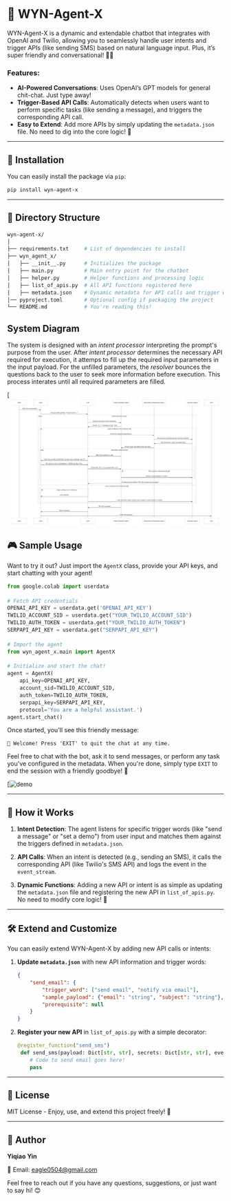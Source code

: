 # 🌟 WYN-Agent-X

WYN-Agent-X is a dynamic and extendable chatbot that integrates with OpenAI and Twilio, allowing you to seamlessly handle user intents and trigger APIs (like sending SMS) based on natural language input. Plus, it’s super friendly and conversational! 🤖💬

### Features:
- **AI-Powered Conversations**: Uses OpenAI’s GPT models for general chit-chat. Just type away!
- **Trigger-Based API Calls**: Automatically detects when users want to perform specific tasks (like sending a message), and triggers the corresponding API call.
- **Easy to Extend**: Add more APIs by simply updating the `metadata.json` file. No need to dig into the core logic! 🌱

---

## 🚀 Installation

You can easily install the package via `pip`:

```bash
pip install wyn-agent-x
```

---

## 📂 Directory Structure

```bash
wyn-agent-x/
│
├── requirements.txt     # List of dependencies to install
├── wyn_agent_x/
│   ├── __init__.py      # Initializes the package
│   ├── main.py          # Main entry point for the chatbot
│   ├── helper.py        # Helper functions and processing logic
│   ├── list_of_apis.py  # All API functions registered here
│   ├── metadata.json    # Dynamic metadata for API calls and trigger words
│── pyproject.toml       # Optional config if packaging the project
└── README.md            # You're reading this!
```

## System Diagram

The system is designed with an *intent processor* interpreting the prompt's purpose from the user. After *intent processor* determines the necessary API required for execution, it attemps to fill up the required input parameters in the input payload. For the unfilled parameters, the *resolver* bounces the questions back to the user to seek more information before execution. This process interates until all required parameters are filled. 

[![SYSTEM DIAGRAM](https://github.com/yiqiao-yin/wyn-agent-x/blob/main/pics/SYSTEM_DIAGRAM.png)

## 🎮 Sample Usage

Want to try it out? Just import the `AgentX` class, provide your API keys, and start chatting with your agent!

```python
from google.colab import userdata

# Fetch API credentials
OPENAI_API_KEY = userdata.get('OPENAI_API_KEY')
TWILIO_ACCOUNT_SID = userdata.get("YOUR_TWILIO_ACCOUNT_SID")
TWILIO_AUTH_TOKEN = userdata.get("YOUR_TWILIO_AUTH_TOKEN")
SERPAPI_API_KEY = userdata.get("SERPAPI_API_KEY")

# Import the agent
from wyn_agent_x.main import AgentX

# Initialize and start the chat!
agent = AgentX(
    api_key=OPENAI_API_KEY,
    account_sid=TWILIO_ACCOUNT_SID,
    auth_token=TWILIO_AUTH_TOKEN,
    serpapi_key=SERPAPI_API_KEY,
    protocol='You are a helpful assistant.')
agent.start_chat()
```

Once started, you'll see this friendly message:
```
👋 Welcome! Press 'EXIT' to quit the chat at any time.
```

Feel free to chat with the bot, ask it to send messages, or perform any task you've configured in the metadata. When you're done, simply type `EXIT` to end the session with a friendly goodbye! 👋

[![demo](https://github.com/yiqiao-yin/wyn-agent-x/blob/main/pics/v2.gif)

---

## 📖 How it Works

1. **Intent Detection**: The agent listens for specific trigger words (like "send a message" or "set a demo") from user input and matches them against the triggers defined in `metadata.json`.
   
2. **API Calls**: When an intent is detected (e.g., sending an SMS), it calls the corresponding API (like Twilio's SMS API) and logs the event in the `event_stream`.

3. **Dynamic Functions**: Adding a new API or intent is as simple as updating the `metadata.json` file and registering the new API in `list_of_apis.py`. No need to modify core logic! 🚀

---

## 🛠️ Extend and Customize

You can easily extend WYN-Agent-X by adding new API calls or intents:

1. **Update `metadata.json`** with new API information and trigger words:
   ```json
   {
       "send_email": {
           "trigger_word": ["send email", "notify via email"],
           "sample_payload": {"email": "string", "subject": "string"},
           "prerequisite": null
       }
   }
   ```

2. **Register your new API** in `list_of_apis.py` with a simple decorator:
   ```python
   @register_function("send_sms")
    def send_sms(payload: Dict[str, str], secrets: Dict[str, str], event_stream: list) -> Dict[str, Any]:
       # Code to send email goes here!
       pass
   ```

---

## 📜 License

MIT License - Enjoy, use, and extend this project freely! 🥳

---

## 👤 Author

**Yiqiao Yin**

📧 Email: eagle0504@gmail.com

Feel free to reach out if you have any questions, suggestions, or just want to say hi! 😊
